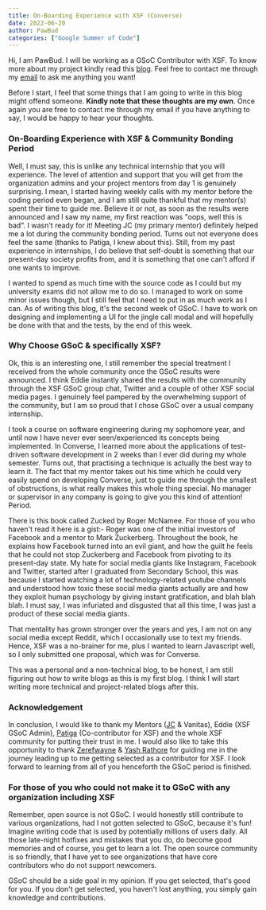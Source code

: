 ```yaml
---
title: On-Boarding Experience with XSF (Converse)
date: 2022-06-20
author: PawBud
categories: ["Google Summer of Code"]
---
```


Hi, I am PawBud. I will be working as a GSoC Contributor with XSF. To know more about my project kindly read this [blog](https://xmpp.org/2022/05/xmpp-google-summer-of-code-2022-welcome-new-contributors/). Feel free to contact me through my [email](ferrypieme@gmail.com) to ask me anything you want!

Before I start, I feel that some things that I am going to write in this blog might offend someone. **Kindly note that these thoughts are my own**. Once again you are free to contact me through my email if you have anything to say, I would be happy to hear your thoughts.


### On-Boarding Experience with XSF & Community Bonding Period

Well, I must say, this is unlike any technical internship that you will experience. The level of attention and support that you will get from the organization admins and your project mentors from day 1 is genuinely surprising. I mean, I started having weekly calls with my mentor before the coding period even began, and
I am still quite thankful that my mentor(s) spent their time to guide me. Believe it or not, as soon as the results were announced and I saw my name, my first reaction was "oops, well this is bad". I wasn't ready for it! Meeting JC (my primary mentor) definitely helped me a lot during the community bonding period. 
Turns out not everyone does feel the same (thanks to Patiga, I knew about this). Still, from my past experience in internships, I do believe that self-doubt is something that our present-day society profits from, and it is something that one can't afford if one wants to improve.

I wanted to spend as much time with the source code as I could but my university exams did not allow me to do so. I managed to work on some minor issues though, but I still feel that I need to put in as much work as I can. As of writing this blog, it's the second week of GSoC. I have to work on designing and
implementing a UI for the jingle call modal and will hopefully be done with that and the tests, by the end of this week.


### Why Choose GSoC & specifically XSF?

Ok, this is an interesting one, I still remember the special treatment I received from the whole community once the GSoC results were announced. I think Eddie instantly shared the results with the community through the XSF GSoC group chat, Twitter and a couple of other XSF social media pages. I genuinely feel pampered
by the overwhelming support of the community, but I am so proud that I chose GSoC over a usual company internship.

I took a course on software engineering during my sophomore year, and until now I have never ever seen/experienced its concepts being implemented. In Converse, I learned more about the applications of test-driven software development in 2 weeks than I ever did during my whole semester. Turns out, that practising a technique 
is actually the best way to learn it. The fact that my mentor takes out his time which he could very easily spend on developing Converse, just to guide me through the smallest of obstructions, is what really makes this whole thing special. No manager or supervisor in any company is going to give you this kind of attention!
Period.

There is this book called Zucked by Roger McNamee. For those of you who haven't read it here is a gist:- Roger was one of the initial investors of Facebook and a mentor to Mark Zuckerberg. Throughout the book, he explains how Facebook turned into an evil giant, and how the guilt he feels that he could not stop Zuckerberg 
and Facebook from pivoting to its present-day state. My hate for social media giants like Instagram, Facebook and Twitter, started after I graduated from Secondary School, this was because I started watching a lot of technology-related youtube channels and understood how toxic these social media giants actually are and how 
they exploit human psychology by giving instant gratification, and blah blah blah. I must say, I was infuriated and disgusted that all this time, I was just a product of these social media giants.

That mentality has grown stronger over the years and yes, I am not on any social media except Reddit, which I occasionally use to text my friends. Hence, XSF was a no-brainer for me, plus I wanted to learn Javascript well, so I only submitted one proposal, which was for Converse.

This was a personal and a non-technical blog, to be honest, I am still figuring out how to write blogs as this is my first blog. I think I will start writing more technical and project-related blogs after this.

### Acknowledgement

In conclusion, I would like to thank my Mentors ([JC](https://github.com/jcbrand) & Vanitas),  Eddie (XSF GSoC Admin), [Patiga](https://github.com/Patiga) (Co-contributor for XSF) and the whole XSF community for putting their trust in me. I would also like to take this opportunity to thank [Zerefwayne](https://github.com/zerefwayne) 
& [Yash Rathore](https://github.com/YashRE42) for guiding me in the journey leading up to me getting selected as a contributor for XSF. I look forward to learning from all of you henceforth the GSoC period is finished.

### For those of you who could not make it to GSoC with any organization including XSF

Remember, open source is not GSoC. I would honestly still contribute to various organizations, had I not gotten selected to GSoC, because it's fun! Imagine writing code that is used by potentially millions of users daily. All those late-night hotfixes and mistakes that you do, do become good memories and of course, you get
to learn a lot. The open source community is so friendly, that I have yet to see organizations that have core contributors who do not support newcomers.

GSoC should be a side goal in my opinion. If you get selected, that's good for you. If you don't get selected, you haven't lost anything, you simply gain knowledge and contributions.
